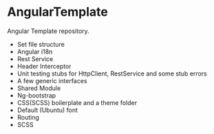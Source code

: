 # AngularTemplate

Angular Template repository.
- Set file structure
- Angular i18n
- Rest Service
- Header Interceptor
- Unit testing stubs for HttpClient, RestService and some stub errors
- A few generic interfaces
- Shared Module
- Ng-bootstrap
- CSS(SCSS) boilerplate and a theme folder
- Default (Ubuntu) font
- Routing
- SCSS
